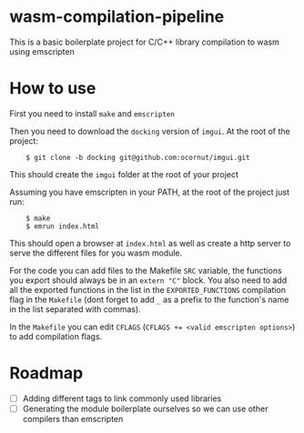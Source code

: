 # wasm-compilation-pipeline

This is a basic boilerplate project for C/C++ library compilation to wasm using emscripten

# How to use

First you need to install `make` and `emscripten`

Then you need to download the `docking` version of `imgui`.
At the root of the project:
```
    $ git clone -b docking git@github.com:ocornut/imgui.git
```

This should create the `imgui` folder at the root of your project

Assuming you have emscripten in your PATH, at the root of the project just run:
```
    $ make
    $ emrun index.html
```

This should open a browser at `index.html` as well as create a http server to serve the different files for you wasm module.

For the code you can add files to the Makefile `SRC` variable, the functions you export should always be in an `extern "C"` block.
You also need to add all the exported functions in the list in the `EXPORTED_FUNCTIONS` compilation flag in the `Makefile` (dont forget to add `_` as a prefix to the function's name in the list separated with commas).

In the `Makefile` you can edit `CFLAGS` (`CFLAGS += <valid emscripten options>`) to add compilation flags.

# Roadmap
- [ ] Adding different tags to link commonly used libraries
- [ ] Generating the module boilerplate ourselves so we can use other compilers than emscripten

